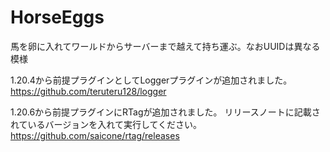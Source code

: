 # HorseEggs
馬を卵に入れてワールドからサーバーまで越えて持ち運ぶ。なおUUIDは異なる模様

1.20.4から前提プラグインとしてLoggerプラグインが追加されました。
https://github.com/teruteru128/logger

1.20.6から前提プラグインにRTagが追加されました。
リリースノートに記載されているバージョンを入れて実行してください。
https://github.com/saicone/rtag/releases


